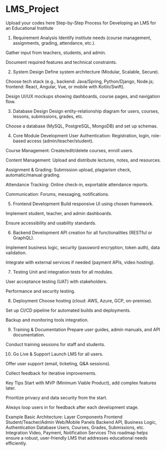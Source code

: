 # LMS_Project
Upload your codes here
Step-by-Step Process for Developing an LMS for an Educational Institute
1. Requirement Analysis
Identify institute needs (course management, assignments, grading, attendance, etc.).

Gather input from teachers, students, and admin.

Document required features and technical constraints.

2. System Design
Define system architecture (Modular, Scalable, Secure).

Choose tech stack (e.g., backend: Java/Spring, Python/Django, Node.js; frontend: React, Angular, Vue, or mobile with Kotlin/Swift).

Design UI/UX mockups showing dashboards, course pages, and navigation flow.

3. Database Design
Design entity-relationship diagram for users, courses, lessons, submissions, grades, etc.

Choose a database (MySQL, PostgreSQL, MongoDB) and set up schemas.

4. Core Module Development
User Authentication: Registration, login, role-based access (admin/teacher/student).

Course Management: Create/edit/delete courses, enroll users.

Content Management: Upload and distribute lectures, notes, and resources.

Assignment & Grading: Submission upload, plagiarism check, automatic/manual grading.

Attendance Tracking: Online check-in, exportable attendance reports.

Communication: Forums, messaging, notifications.

5. Frontend Development
Build responsive UI using chosen framework.

Implement student, teacher, and admin dashboards.

Ensure accessibility and usability standards.

6. Backend Development
API creation for all functionalities (RESTful or GraphQL).

Implement business logic, security (password encryption, token auth), data validation.

Integrate with external services if needed (payment APIs, video hosting).

7. Testing
Unit and integration tests for all modules.

User acceptance testing (UAT) with stakeholders.

Performance and security testing.

8. Deployment
Choose hosting (cloud: AWS, Azure, GCP, on-premise).

Set up CI/CD pipeline for automated builds and deployments.

Backup and monitoring tools integration.

9. Training & Documentation
Prepare user guides, admin manuals, and API documentation.

Conduct training sessions for staff and students.

10. Go Live & Support
Launch LMS for all users.

Offer user support (email, ticketing, Q&A sessions).

Collect feedback for iterative improvements.

Key Tips
Start with MVP (Minimum Viable Product), add complex features later.

Prioritize privacy and data security from the start.

Always loop users in for feedback after each development stage.

Example Basic Architecture:
Layer	Components
Frontend	  Student/Teacher/Admin Web/Mobile Panels
Backend	    API, Business Logic, Authentication
Database	  Users, Courses, Grades, Submissions, etc.
Integration	Video, Payment, Notification Services
This roadmap helps ensure a robust, user-friendly LMS that addresses educational needs efficiently.
